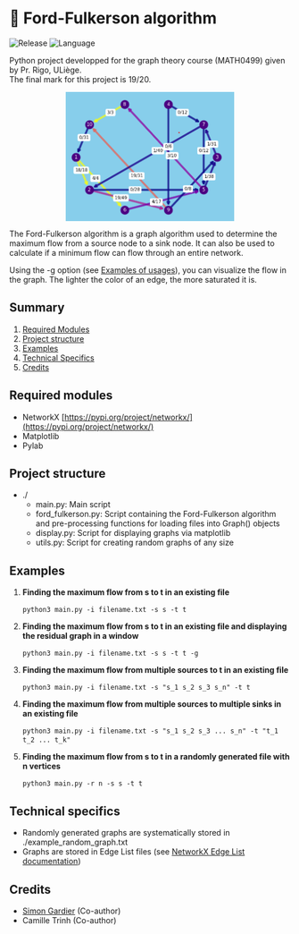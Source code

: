 # 🔀 Ford-Fulkerson algorithm
![Release](https://img.shields.io/badge/Release-v1.0-blueviolet?style=for-the-badge)
![Language](https://img.shields.io/badge/python-3670A0?style=for-the-badge&logo=python&logoColor=ffdd54)

Python project developped for the graph theory course (MATH0499) given by Pr. Rigo, ULiège.<br>
The final mark for this project is 19/20.

<div style="display: flex; justify-content: space-around; align-items: center;">
  <img src="ressources/flow1.png" alt="Encrypted pixel art of a city, noisy image" style="width: 60%;"/>
</div>

The Ford-Fulkerson algorithm is a graph algorithm used to determine the maximum flow from a source node to a sink node. It can also be used to calculate if a minimum flow can flow through an entire network.

Using the -g option (see [Examples of usages](#examples-of-usage)), you can visualize the flow in the graph.
The lighter the color of an edge, the more saturated it is.


## Summary
1. [Required Modules](#required-modules)
2. [Project structure](#project-structure)
3. [Examples](#examples)
4. [Technical Specifics](#technical-specifics)
5. [Credits](#credits)

## Required modules
- NetworkX [https://pypi.org/project/networkx/](https://pypi.org/project/networkx/)
- Matplotlib
- Pylab

## Project structure
- ./
  - main.py: Main script
  - ford_fulkerson.py: Script containing the Ford-Fulkerson algorithm and pre-processing functions for loading files into Graph() objects
  - display.py: Script for displaying graphs via matplotlib
  - utils.py: Script for creating random graphs of any size

## Examples
1. **Finding the maximum flow from s to t in an existing file**
    ```console
    python3 main.py -i filename.txt -s s -t t
    ```

2. **Finding the maximum flow from s to t in an existing file and displaying the residual graph in a window**
    ```console
    python3 main.py -i filename.txt -s s -t t -g
    ```

3. **Finding the maximum flow from multiple sources to t in an existing file**
    ```console
    python3 main.py -i filename.txt -s "s_1 s_2 s_3 s_n" -t t
    ```

4. **Finding the maximum flow from multiple sources to multiple sinks in an existing file**
    ```console
    python3 main.py -i filename.txt -s "s_1 s_2 s_3 ... s_n" -t "t_1 t_2 ... t_k"
    ```

5. **Finding the maximum flow from s to t in a randomly generated file with n vertices**
    ```console
    python3 main.py -r n -s s -t t
    ```

## Technical specifics
- Randomly generated graphs are systematically stored in ./example_random_graph.txt
- Graphs are stored in Edge List files (see [NetworkX Edge List documentation](https://networkx.org/documentation/stable/reference/readwrite/edgelist.html))

## Credits
- [Simon Gardier](https://github.com/simon-gardier) (Co-author)
- Camille Trinh (Co-author)
